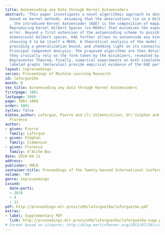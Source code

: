 ```yaml
---
title: Autoencoding any Data through Kernel Autoencoders
abstract: 'This paper investigates a novel algorithmic approach to data representation
  based on kernel methods. Assuming that the observations lie in a Hilbert space X
  , the introduced Kernel Autoencoder (KAE) is the composition of mappings from vector-valued
  Reproducing Kernel Hilbert Spaces (vv-RKHSs) that minimizes the expected reconstruction
  error. Beyond a first extension of the autoencoding scheme to possibly infinite
  dimensional Hilbert spaces, KAE further allows to autoencode any kind of data by
  choosing X to be itself a RKHS. A theoretical analysis of the model is carried out,
  providing a generalization bound, and shedding light on its connection with Kernel
  Principal Component Analysis. The proposed algorithms are then detailed at length:
  they crucially rely on the form taken by the minimizers, revealed by a dedicated
  Representer Theorem. Finally, numerical experiments on both simulated data and real
  labeled graphs (molecules) provide empirical evidence of the KAE performances.'
layout: inproceedings
series: Proceedings of Machine Learning Research
id: laforgue19a
month: 0
tex_title: Autoencoding any Data through Kernel Autoencoders
firstpage: 1061
lastpage: 1069
page: 1061-1069
order: 1061
cycles: false
bibtex_author: Laforgue, Pierre and Cl\'{e}men\c{c}on, St\'{e}phan and d'Alche-Buc,
  Florence
author:
- given: Pierre
  family: Laforgue
- given: Stéphan
  family: Clémençon
- given: Florence
  family: d’Alche-Buc
date: 2019-04-11
address: 
publisher: PMLR
container-title: Proceedings of the Twenty-Second International Conference on Artificial Intelligence and Statistics
volume: '89'
genre: inproceedings
issued:
  date-parts:
  - 2019
  - 4
  - 11
pdf: http://proceedings.mlr.press/v89/laforgue19a/laforgue19a.pdf
extras:
- label: Supplementary PDF
  link: http://proceedings.mlr.press/v89/laforgue19a/laforgue19a-supp.pdf
# Format based on citeproc: http://blog.martinfenner.org/2013/07/30/citeproc-yaml-for-bibliographies/
---
```

